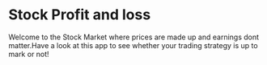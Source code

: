 # Stock Profit and loss

 Welcome to the Stock Market where prices are made up and earnings dont matter.Have a look at this app to see whether your trading strategy is up to mark or not!


